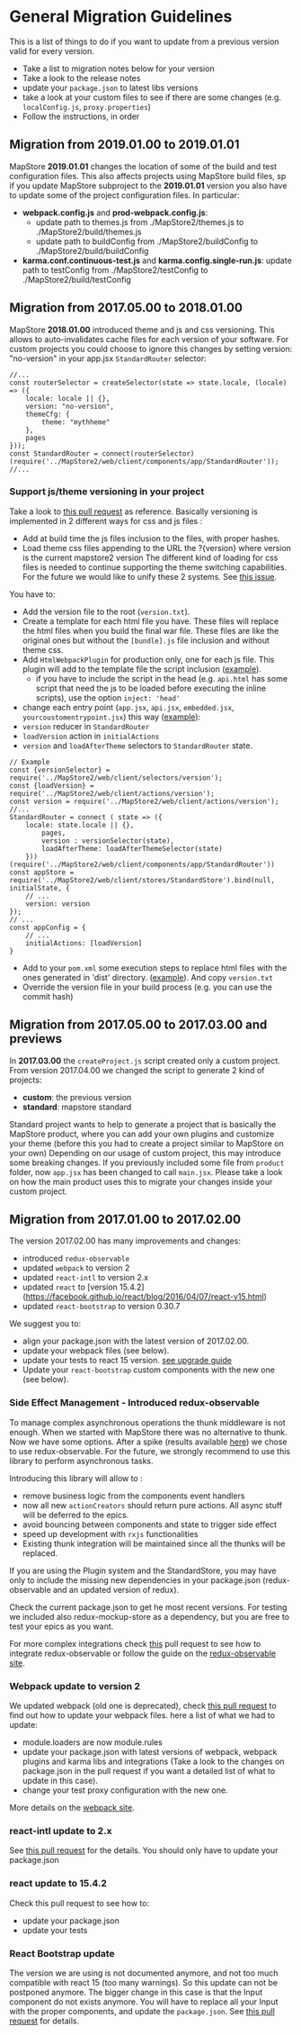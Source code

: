 # General Migration Guidelines
This is a list of things to do if you want to update from a previous version valid for every version.
 - Take a list to migration notes below for your version
 - Take a look to the release notes
 - update your `package.json` to latest libs versions
 - take a look at your custom files to see if there are some changes (e.g. `localConfig.js`, `proxy.properties`)
 - Follow the instructions, in order

## Migration from 2019.01.00 to 2019.01.01
MapStore **2019.01.01** changes the location of some of the build and test configuration files.
This also affects projects using MapStore build files, sp if you update MapStore subproject to the **2019.01.01** version you also have to update some of the project configuration files. In particular:

 * **webpack.config.js** and **prod-webpack.config.js**: 
   * update path to themes.js from ./MapStore2/themes.js to ./MapStore2/build/themes.js
   * update path to buildConfig from ./MapStore2/buildConfig to ./MapStore2/build/buildConfig
 * **karma.conf.continuous-test.js** and **karma.config.single-run.js**: update path to testConfig from ./MapStore2/testConfig to ./MapStore2/build/testConfig

## Migration from 2017.05.00 to 2018.01.00
MapStore **2018.01.00** introduced theme and js and css versioning.
This allows to auto-invalidates cache files for each version of your software.
For custom projects you could choose to ignore this changes by setting version: "no-version" in your app.jsx `StandardRouter` selector:

```
//...
const routerSelector = createSelector(state => state.locale, (locale) => ({
    locale: locale || {},
    version: "no-version",
    themeCfg: {
        theme: "mythheme"
    },
    pages
}));
const StandardRouter = connect(routerSelector)(require('../MapStore2/web/client/components/app/StandardRouter'));
//...

```

### Support js/theme versioning in your project
Take a look to [this pull request](https://github.com/geosolutions-it/MapStore2/pull/2538/files) as reference.
Basically versioning is implemented in 2 different ways for css and js files :
 - Add at build time the js files inclusion to the files, with proper hashes.
 - Load theme css files appending to the URL the ?{version} where version is the current mapstore2 version
The different kind of loading for css files is needed to continue supporting the theme switching capabilities.
For the future we would like to unify these 2 systems. See [this issue](https://github.com/geosolutions-it/MapStore2/issues/2554).

You have to:
 - Add the version file to the root (`version.txt`).
 - Create a template for each html file you have. These files will replace the html files when you build the final  war file. These files are like the original ones but without the `[bundle].js` file inclusion and without theme css.
 - Add `HtmlWebpackPlugin` for production only, one for each js file. This plugin will add to the template file the script inclusion ([example](https://github.com/geosolutions-it/MapStore2/pull/2538/files#diff-9d452e0b96db9be8d604c4c9dde575b4)).
   - if you have to include the script in the head (e.g. `api.html` has some script that need the js to be loaded before executing the inline scripts), use the option `inject: 'head'`
 - change each entry point (`app.jsx`, `api.jsx`, `embedded.jsx`, `yourcoustomentrypoint.jsx`) this way ([example](https://github.com/geosolutions-it/MapStore2/pull/2538/files#diff-3bea50c2662e64129704ae694b587042)):
  - `version` reducer in `StandardRouter`
  - `loadVersion` action in `initialActions`
  - `version` and `loadAfterTheme` selectors to `StandardRouter` state.
```
// Example
const {versionSelector} = require('../MapStore2/web/client/selectors/version');
const {loadVersion} = require('../MapStore2/web/client/actions/version');
const version = require('../MapStore2/web/client/actions/version');
//...
StandardRouter = connect ( state => ({
    locale: state.locale || {},
        pages,
        version : versionSelector(state),
        loadAfterTheme: loadAfterThemeSelector(state)
    }))(require('../MapStore2/web/client/components/app/StandardRouter'))
const appStore = require('../MapStore2/web/client/stores/StandardStore').bind(null, initialState, {
    // ...
    version: version
});
// ...
const appConfig = {
    // ...
    initialActions: [loadVersion]
}
```
 - Add to your `pom.xml` some execution steps to replace html files with the ones generated in 'dist' directory. ([example](https://github.com/geosolutions-it/MapStore2/pull/2538/files#diff-eef89535a29b4a95a42d9de83cb53681)). And copy `version.txt`
 - Override the version file in your build process (e.g. you can use the commit hash)


## Migration from 2017.05.00 to 2017.03.00 and previews
In **2017.03.00** the `createProject.js` script created only a custom project. From version 2017.04.00 we changed the script to generate 2 kind of projects:
 - **custom**: the previous version
 - **standard**: mapstore standard

Standard project wants to help to generate a project that is basically the MapStore product, where you can add your own plugins and customize your theme (before this you had to create a project similar to MapStore on your own)
Depending on our usage of custom project, this may introduce some breaking changes.
If you previously included some file from `product` folder, now `app.jsx` has been changed to call `main.jsx`. Please take a look on how the main product uses this to migrate your changes inside your custom project.

## Migration from 2017.01.00 to 2017.02.00
The version 2017.02.00 has many improvements and changes:
  * introduced `redux-observable`
  * updated `webpack` to version 2
  * updated `react-intl` to version 2.x
  * updated `react` to [version 15.4.2] (https://facebook.github.io/react/blog/2016/04/07/react-v15.html)
  * updated `react-bootstrap` to version 0.30.7


We suggest you to:
 * align your package.json with the latest version of 2017.02.00.
 * update your webpack files (see below).
 * update your tests to react 15 version. [see upgrade guide](https://facebook.github.io/react/blog/2016/04/07/react-v15.html#upgrade-guide)
 * Update your `react-bootstrap` custom components with the new one (see below).

### Side Effect Management - Introduced redux-observable
To manage complex asynchronous operations the thunk middleware is not enough.
When we started with MapStore there was no alternative to thunk. Now we have some options. After a spike (results available [here](https://github.com/geosolutions-it/MapStore2/issues/1420)) we chose to use redux-observable.
For the future, we strongly recommend to use this library to perform asynchronous tasks.

Introducing this library will allow to :
 * remove business logic from the components event handlers
 * now all new  `actionCreators` should return pure actions. All async stuff will be deferred to the epics.
 * avoid bouncing between components and state to trigger side effect
 * speed up development with `rxjs` functionalities
 * Existing thunk integration will be maintained since all the thunks will be replaced.

If you are using the Plugin system and the StandardStore, you may have only to include the missing new dependencies in your package.json (redux-observable and an updated version of redux).

Check the current package.json to get he most recent versions. For testing we included also redux-mockup-store as a dependency, but you are free to test your epics as you want.

For more complex integrations check [this](https://github.com/geosolutions-it/MapStore2/pull/1471) pull request to see how to integrate redux-observable or follow the guide on the [redux-observable site](https://redux-observable.js.org/).

### Webpack update to version 2
We updated webpack (old one is deprecated), check [this pull request](https://github.com/geosolutions-it/MapStore2/pull/1491) to find out how to update your webpack files.
here a list of what we had to update:
 * module.loaders are now module.rules
 * update your package.json with latest versions of webpack, webpack plugins and karma libs and integrations (Take a look to the changes on package.json in the pull request if you want a detailed list of what to update in this case).
 * change your test proxy configuration with the new one.

More details on the [webpack site](https://webpack.js.org/migrate/).


### react-intl update to  2.x
See [this pull request](https://github.com/geosolutions-it/MapStore2/pull/1495/files) for the details. You should only have to update your package.json

### react update to 15.4.2
Check this pull request to see how to:
* update your package.json
* update your tests

### React Bootstrap update
The version we are using is not documented anymore, and not too much compatible with react 15 (too many warnings). So this update can not be postponed anymore.
The bigger change in this case is that the Input component do not exists anymore. You will have to replace all your Input with the proper components, and update the `package.json`. See [this pull request](https://github.com/geosolutions-it/MapStore2/pull/1511) for details.
